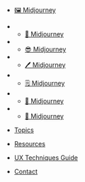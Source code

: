 * [🖼️ Midjourney](home.md)
* * [🧭 Midjourney](home.md)
* * [😎 Midjourney](home.md)
* * [🖊️ Midjourney](home.md)
* * [🗒️ Midjourney](home.md)
* * [🚀 Midjourney](home.md)
* * [📁 Midjourney](home.md)

* [Topics](topics.md)
* [Resources](resources.md)
* [UX Techniques Guide](ux-techniques-guide.md)
* [Contact](contact.md)
